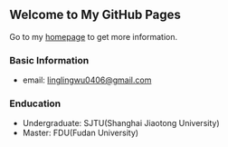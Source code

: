 ## Welcome to My GitHub Pages

Go to my [homepage](https://github.com/DearMrWangwll) to get more information.

### Basic Information

- email: <linglingwu0406@gmail.com>


### Enducation

- Undergraduate: SJTU(Shanghai Jiaotong University)
- Master: FDU(Fudan University)

